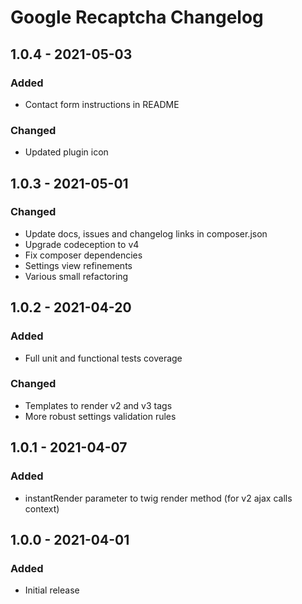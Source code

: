 # Google Recaptcha Changelog

## 1.0.4 - 2021-05-03
### Added
- Contact form instructions in README

### Changed
- Updated plugin icon

## 1.0.3 - 2021-05-01
### Changed
- Update docs, issues and changelog links in composer.json
- Upgrade codeception to v4
- Fix composer dependencies
- Settings view refinements
- Various small refactoring

## 1.0.2 - 2021-04-20
### Added
- Full unit and functional tests coverage

### Changed
- Templates to render v2 and v3 tags
- More robust settings validation rules

## 1.0.1 - 2021-04-07
### Added
- instantRender parameter to twig render method (for v2 ajax calls context)

## 1.0.0 - 2021-04-01
### Added
- Initial release
